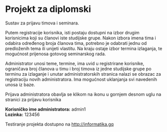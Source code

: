 # Projekt za diplomski
Sustav za prijavu timova i seminara.

Putem registracije korisnika, isti postaju dostupni na izbor drugim korisnicima koji su članovi iste studijske grupe. Nakon izbora imena tima i odabira određenog broja članova tima, potrebno je odabrati jednu od predloženih tema ili unijeti vlastitu. Na kraju ostaje izbor termina izlaganja, te mogućnost prijenosa gotovog seminarskog rada.

Administrator unosi teme, termine, ima uvid u registrirane korisnike, ograničava broj članova u timu i broj timova iz jedne studijske grupe po terminu za izlaganje i unutar administratorskih stranica nalazi se obrazac za registraciju novih administratora. Ima mogućnost uklanjanja svi navedenih unosa iz baze. 

Prijava administratora obavlja se klikom na ikonu u gornjem desnom uglu na stranici za prijavu korisnika

<b>Korisničko ime administratora:</b> admin1<br>
<b>Lozinka:</b> 123456

Testiranje projekta dostupno na http://informatika.gq
